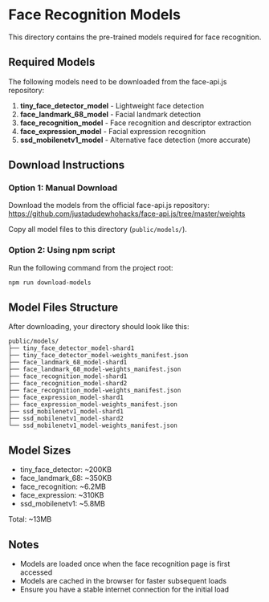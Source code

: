 # Face Recognition Models

This directory contains the pre-trained models required for face recognition.

## Required Models

The following models need to be downloaded from the face-api.js repository:

1. **tiny_face_detector_model** - Lightweight face detection
2. **face_landmark_68_model** - Facial landmark detection
3. **face_recognition_model** - Face recognition and descriptor extraction
4. **face_expression_model** - Facial expression recognition
5. **ssd_mobilenetv1_model** - Alternative face detection (more accurate)

## Download Instructions

### Option 1: Manual Download

Download the models from the official face-api.js repository:
https://github.com/justadudewhohacks/face-api.js/tree/master/weights

Copy all model files to this directory (`public/models/`).

### Option 2: Using npm script

Run the following command from the project root:

```bash
npm run download-models
```

## Model Files Structure

After downloading, your directory should look like this:

```
public/models/
├── tiny_face_detector_model-shard1
├── tiny_face_detector_model-weights_manifest.json
├── face_landmark_68_model-shard1
├── face_landmark_68_model-weights_manifest.json
├── face_recognition_model-shard1
├── face_recognition_model-shard2
├── face_recognition_model-weights_manifest.json
├── face_expression_model-shard1
├── face_expression_model-weights_manifest.json
├── ssd_mobilenetv1_model-shard1
├── ssd_mobilenetv1_model-shard2
└── ssd_mobilenetv1_model-weights_manifest.json
```

## Model Sizes

- tiny_face_detector: ~200KB
- face_landmark_68: ~350KB
- face_recognition: ~6.2MB
- face_expression: ~310KB
- ssd_mobilenetv1: ~5.8MB

Total: ~13MB

## Notes

- Models are loaded once when the face recognition page is first accessed
- Models are cached in the browser for faster subsequent loads
- Ensure you have a stable internet connection for the initial load
